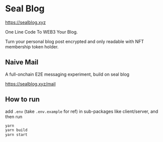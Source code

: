 Seal Blog
===

https://sealblog.xyz

One Line Code To WEB3 Your Blog.

Turn your personal blog post encrypted and only readable with NFT membership token holder.

Naive Mail
---

A full-onchain E2E messaging experiment, build on seal blog

https://sealblog.xyz/mail

How to run
---

add `.env` (take `.env.example` for ref) in sub-packages like client/server, and then run

```sh
yarn
yarn build
yarn start
```
